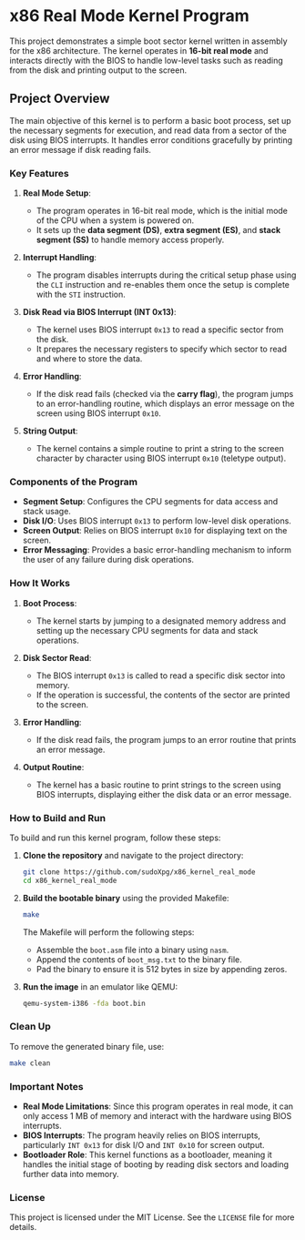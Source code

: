 # x86 Real Mode Kernel Program

This project demonstrates a simple boot sector kernel written in assembly for the x86 architecture. The kernel operates in **16-bit real mode** and interacts directly with the BIOS to handle low-level tasks such as reading from the disk and printing output to the screen.

## Project Overview

The main objective of this kernel is to perform a basic boot process, set up the necessary segments for execution, and read data from a sector of the disk using BIOS interrupts. It handles error conditions gracefully by printing an error message if disk reading fails.

### Key Features

1. **Real Mode Setup**:
   - The program operates in 16-bit real mode, which is the initial mode of the CPU when a system is powered on.
   - It sets up the **data segment (DS)**, **extra segment (ES)**, and **stack segment (SS)** to handle memory access properly.

2. **Interrupt Handling**:
   - The program disables interrupts during the critical setup phase using the `CLI` instruction and re-enables them once the setup is complete with the `STI` instruction.
   
3. **Disk Read via BIOS Interrupt (INT 0x13)**:
   - The kernel uses BIOS interrupt `0x13` to read a specific sector from the disk.
   - It prepares the necessary registers to specify which sector to read and where to store the data.

4. **Error Handling**:
   - If the disk read fails (checked via the **carry flag**), the program jumps to an error-handling routine, which displays an error message on the screen using BIOS interrupt `0x10`.

5. **String Output**:
   - The kernel contains a simple routine to print a string to the screen character by character using BIOS interrupt `0x10` (teletype output).

### Components of the Program

- **Segment Setup**: Configures the CPU segments for data access and stack usage.
- **Disk I/O**: Uses BIOS interrupt `0x13` to perform low-level disk operations.
- **Screen Output**: Relies on BIOS interrupt `0x10` for displaying text on the screen.
- **Error Messaging**: Provides a basic error-handling mechanism to inform the user of any failure during disk operations.

### How It Works

1. **Boot Process**: 
   - The kernel starts by jumping to a designated memory address and setting up the necessary CPU segments for data and stack operations.
   
2. **Disk Sector Read**:
   - The BIOS interrupt `0x13` is called to read a specific disk sector into memory.
   - If the operation is successful, the contents of the sector are printed to the screen.
   
3. **Error Handling**:
   - If the disk read fails, the program jumps to an error routine that prints an error message.
   
4. **Output Routine**:
   - The kernel has a basic routine to print strings to the screen using BIOS interrupts, displaying either the disk data or an error message.

### How to Build and Run

To build and run this kernel program, follow these steps:

1. **Clone the repository** and navigate to the project directory:
    ```bash
    git clone https://github.com/sudoXpg/x86_kernel_real_mode
    cd x86_kernel_real_mode
    ```

2. **Build the bootable binary** using the provided Makefile:
    ```bash
    make
    ```

    The Makefile will perform the following steps:
    - Assemble the `boot.asm` file into a binary using `nasm`.
    - Append the contents of `boot_msg.txt` to the binary file.
    - Pad the binary to ensure it is 512 bytes in size by appending zeros.

3. **Run the image** in an emulator like QEMU:
    ```bash
    qemu-system-i386 -fda boot.bin
    ```

### Clean Up

To remove the generated binary file, use:
```bash
make clean
```

### Important Notes

- **Real Mode Limitations**: Since this program operates in real mode, it can only access 1 MB of memory and interact with the hardware using BIOS interrupts.
- **BIOS Interrupts**: The program heavily relies on BIOS interrupts, particularly `INT 0x13` for disk I/O and `INT 0x10` for screen output.
- **Bootloader Role**: This kernel functions as a bootloader, meaning it handles the initial stage of booting by reading disk sectors and loading further data into memory.

### License

This project is licensed under the MIT License. See the `LICENSE` file for more details.

